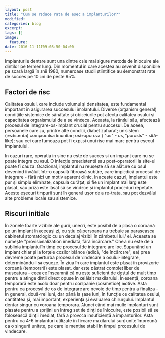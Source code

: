 ```yaml
---
layout: post
title: "Cum se reduce rata de esec a implanturilor?"
modified:
categories: blog
excerpt:
tags: []
image:
  feature:
date: 2016-11-11T09:08:50-04:00
---
```


Implanturile dentare sunt una dintre cele mai sigure metode de înlocuire ale dintilor pe termen lung. Din momentul in care acestea au devenit disponibile pe scară largă în anii 1980, numeroase studii științifice au demonstrat rate de succes pe 10 ani de peste 95%.

## Factori de risc


Calitatea osului, care include volumul și densitatea, este fundamental important în asigurarea succesului implantului. Diverse (organism general) condițiile sistemice de sănătate și obiceiurile pot afecta calitatea osului și capacitatea organismului de a se vindeca. Aceasta, la rândul său, afectează procesul de integrare-os-implant crucial pentru succesul. De aceea, persoanele care au, printre alte condiții, diabet zaharat; un sistem (rezistenta) compromisa imunitar; osteoporoza ( "os" - os, "porosis" - sită-like); sau cei care fumeaza pot fi expusi unui risc mai mare pentru eșecul implantului.

In cazuri rare, operatia in sine nu este de succes si un implant care nu se poate integra cu osul. O infecție preexistentă sau post-operatorii la site-ul poate fi cauza. Ocazional, implantul nu reușește să se alăture cu osul devenind învăluit într-o capsulă fibroasă subțire, care împiedică procesul de integrare - fără nici un motiv aparent clinic. In aceste cazuri, implantul este pur și simplu eliminate, capsula curățat, și fie un implant mai larg este plasat, sau priza este lăsat să se vindece și implantul proceduri repetate. Aceste eșecuri timpurii sunt în general ușor de a re-trata, sau pot dezvălui alte probleme locale sau sistemice.

## Riscuri initiale

În zonele foarte vizibile ale gurii, uneori, este posibil de a plasa o coroană pe un implant în aceeași zi, eu știu că persoana nu trebuie sa paraseasca cabinetul stomatologic cu un decalaj vizibil în zâmbetul lui / ei. Aceasta se numește "provisionalization imediată, fără încărcare." Cheia nu este de a sublinia implantul în timp ce procesul de integrare are loc. Supunând un implant chiar și la forțele cozilor blânde (adică, "de încărcare", ea) prea devreme poate perturba procesul de vindecare a osului-integrare, determinându-l să eșueze. În ziua în care implantul este plasat în provizorie coroană (temporară) este plasat, dar este păstrat complet liber de muscatura - ceea ce înseamnă că nu este suficient de destul de mult timp pentru a atinge dintii direct opuse în celălalt maxilarului. În esență, coroana temporară este acolo doar pentru companie (cosmetice) motive. Asta pentru ca procesul de os de integrare are nevoie de timp pentru a finaliza - În general, două-trei luni, dar până la șase luni, în funcție de calitatea osului, cantitatea și, mai important, experiența și evaluarea chirurgului.
Implantul dentar singur cu coroana temporara.
Atunci când mai multe implanturi sunt plasate pentru a sprijini un întreg set de dinți de înlocuire, este posibil să se folosească dinții imediat, fără a provoca insuficiență a implanturilor. Asta pentru ca 4-6 implanturi utilizate în fiecare maxilarului sunt unite împreună ca o singură unitate, pe care le menține stabil în timpul procesului de vindecare.


[^1]: http://www.deardoctor.com/articles/dental-implants-tooth-replacements/


